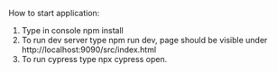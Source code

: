How to start application:

1. Type in console npm install
2. To run dev server type npm run dev, page should be visible under http://localhost:9090/src/index.html
3. To run cypress type npx cypress open.
